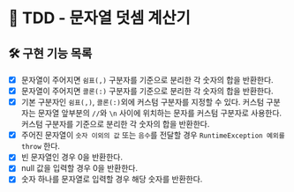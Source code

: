 # 🚀 TDD - 문자열 덧셈 계산기

## 🛠 구현 기능 목록

* [x] 문자열이 주어지면 `쉼표(,)` 구분자를 기준으로 분리한 각 숫자의 합을 반환한다.
* [x] 문자열이 주어지면 `콜론(:)` 구분자를 기준으로 분리한 각 숫자의 합을 반환한다.
* [x] 기본 구분자인 `쉼표(,)`, `콜론(:)`외에 커스텀 구분자를 지정할 수 있다. 
커스텀 구분자는 문자열 앞부분의 `//`와 `\n` 사이에 위치하는 문자를 커스텀 구분자로 사용한다. 
커스텀 구분자를 기준으로 분리한 각 숫자의 합을 반환한다.
* [x] 주어진 문자열이 `숫자 이외의 값` 또는 `음수`를 전달할 경우 `RuntimeException 예외를 throw` 한다.
* [x] 빈 문자열인 경우 0을 반환한다.
* [x] null 값을 입력할 경우 0을 반환한다.
* [x] 숫자 하나를 문자열로 입력할 경우 해당 숫자를 반환한다.
